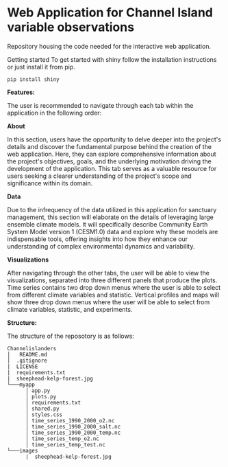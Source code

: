 # Web Application for Channel Island variable observations
Repository housing the code needed for the interactive web application.

Getting started
To get started with shiny follow the installation instructions or just install it from pip.

```
pip install shiny
```

**Features:**

The user is recommended to navigate through each tab within the application in the following order:

**About**

In this section, users have the opportunity to delve deeper into the project's details and discover the fundamental purpose behind the creation of the web application. Here, they can explore comprehensive information about the project's objectives, goals, and the underlying motivation driving the development of the application. This tab serves as a valuable resource for users seeking a clearer understanding of the project's scope and significance within its domain.

**Data**

Due to the infrequency of the data utilized in this application for sanctuary management, this section will elaborate on the details of leveraging large ensemble climate models. It will specifically describe Community Earth System Model version 1 (CESM1.0) data and explore why these models are indispensable tools, offering insights into how they enhance our understanding of complex environmental dynamics and variability.

**Visualizations**

After navigating through the other tabs, the user will be able to view the visualizations, separated into three different panels that produce the plots. 
Time series contains two drop down menus where the user is able to select from different climate variables and statistic.
Vertical profiles and maps will show three drop down menus where the user will be able to select from climate variables, statistic, and experiments. 




**Structure:**

The structure of the reposotory is as follows:
```
Channelislanders
│   README.md
│  .gitignore
|  LICENSE
|  requirements.txt
|  sheephead-kelp-forest.jpg
└───myapp
      │ app.py
      │ plots.py
      │ requirements.txt
      │ shared.py
      │ styles.css
      │ time_series_1990_2000_o2.nc
      │ time_series_1990_2000_salt.nc
      │ time_series_1990_2000_temp.nc
      │ time_series_temp_o2.nc
      │ time_series_temp_test.nc
└───images
      |  sheephead-kelp-forest.jpg
```
